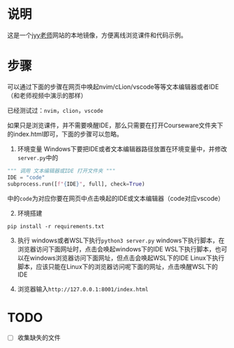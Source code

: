 # 说明
这是一个[jyy老师](https://jyywiki.cn/)网站的本地镜像，方便离线浏览课件和代码示例。

# 步骤
可以通过下面的步骤在网页中唤起nvim/cLion/vscode等等文本编辑器或者IDE（和老师视频中演示的那样）

已经测试过：`nvim`，`clion`，`vscode`

如果只是浏览课件，并不需要唤醒IDE，那么只需要在打开Courseware文件夹下的index.html即可，下面的步骤可以忽略。

1. 环境变量
Windows下要把IDE或者文本编辑器路径放置在环境变量中，并修改`server.py`中的
```python
""" 调用 文本编辑器或IDE 打开文件夹 """
IDE = "code"
subprocess.run([f"{IDE}", full], check=True)
```
中的`code`为对应你要在网页中点击唤起的IDE或文本编辑器（code对应vscode）

2. 环境搭建
```pip
pip install -r requirements.txt
```

3. 执行
windows或者WSL下执行`python3 server.py`
windows下执行脚本，在浏览器访问下面网址时，点击会唤起windows下的IDE
WSL下执行脚本，也可以在windows浏览器访问下面网址，但点击会唤起WSL下的IDE
Linux下执行脚本，应该只能在Linux下的浏览器访问呢下面的网址，点击唤醒WSL下的IDE

4. 浏览器输入`http://127.0.0.1:8001/index.html`


# TODO
- [ ] 收集缺失的文件
